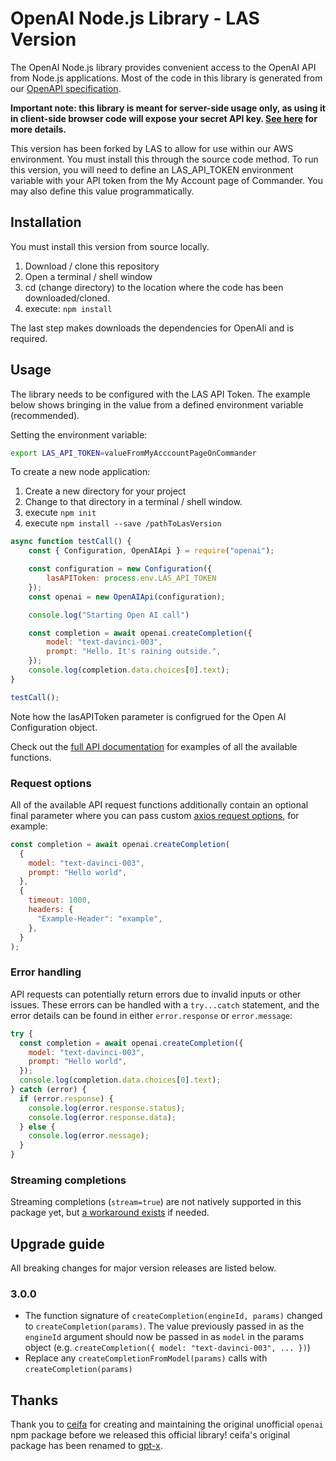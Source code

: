 # OpenAI Node.js Library - LAS Version

The OpenAI Node.js library provides convenient access to the OpenAI API from Node.js applications. Most of the code in this library is generated from our [OpenAPI specification](https://github.com/openai/openai-openapi).

**Important note: this library is meant for server-side usage only, as using it in client-side browser code will expose your secret API key. [See here](https://platform.openai.com/docs/api-reference/authentication) for more details.**

This version has been forked by LAS to allow for use within our AWS environment. You must install this through the source code method. To run this version, you will need to define an LAS_API_TOKEN environment variable with your API token from the My Account page of Commander. You may also define this value programmatically.

## Installation
You must install this version from source locally.

1. Download / clone this repository
2. Open a terminal / shell window
3. cd (change directory) to the location where the code has been downloaded/cloned.
4. execute: ```npm install```

The last step makes downloads the dependencies for OpenAIi and is required. 

## Usage
The library needs to be configured with the LAS API Token. The example below shows bringing in the value from a defined environment variable (recommended).

Setting the environment variable:

```bash
export LAS_API_TOKEN=valueFromMyAcccountPageOnCommander
```

To create a new node application:
1. Create a new directory for your project
2. Change to that directory in a terminal / shell window.
3. execute ```npm init```
4. execute ```npm install --save /pathToLasVersion```


```javascript
async function testCall() {
    const { Configuration, OpenAIApi } = require("openai");

    const configuration = new Configuration({
        lasAPIToken: process.env.LAS_API_TOKEN
    });
    const openai = new OpenAIApi(configuration);

    console.log("Starting Open AI call")

    const completion = await openai.createCompletion({
        model: "text-davinci-003",
        prompt: "Hello. It's raining outside.",
    });
    console.log(completion.data.choices[0].text);
}

testCall();
```
Note how the lasAPIToken parameter is configrued for the Open AI Configuration object.

Check out the [full API documentation](https://platform.openai.com/docs/api-reference?lang=node.js) for examples of all the available functions.

### Request options

All of the available API request functions additionally contain an optional final parameter where you can pass custom [axios request options](https://axios-http.com/docs/req_config), for example:

```javascript
const completion = await openai.createCompletion(
  {
    model: "text-davinci-003",
    prompt: "Hello world",
  },
  {
    timeout: 1000,
    headers: {
      "Example-Header": "example",
    },
  }
);
```

### Error handling

API requests can potentially return errors due to invalid inputs or other issues. These errors can be handled with a `try...catch` statement, and the error details can be found in either `error.response` or `error.message`:

```javascript
try {
  const completion = await openai.createCompletion({
    model: "text-davinci-003",
    prompt: "Hello world",
  });
  console.log(completion.data.choices[0].text);
} catch (error) {
  if (error.response) {
    console.log(error.response.status);
    console.log(error.response.data);
  } else {
    console.log(error.message);
  }
}
```

### Streaming completions

Streaming completions (`stream=true`) are not natively supported in this package yet, but [a workaround exists](https://github.com/openai/openai-node/issues/18#issuecomment-1369996933) if needed.

## Upgrade guide

All breaking changes for major version releases are listed below.

### 3.0.0

- The function signature of `createCompletion(engineId, params)` changed to `createCompletion(params)`. The value previously passed in as the `engineId` argument should now be passed in as `model` in the params object (e.g. `createCompletion({ model: "text-davinci-003", ... })`)
- Replace any `createCompletionFromModel(params)` calls with `createCompletion(params)`

## Thanks

Thank you to [ceifa](https://github.com/ceifa) for creating and maintaining the original unofficial `openai` npm package before we released this official library! ceifa's original package has been renamed to [gpt-x](https://www.npmjs.com/package/gpt-x).
